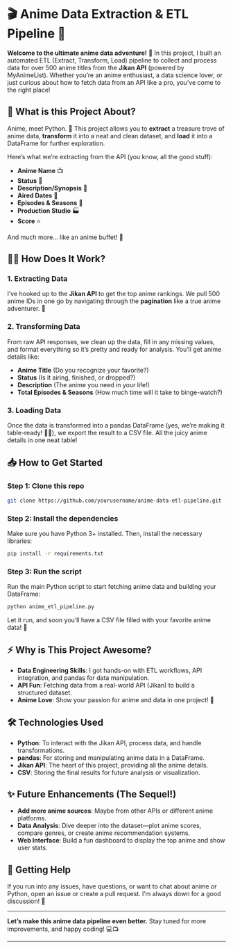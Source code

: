 # 🎬 **Anime Data Extraction & ETL Pipeline** 🍥

**Welcome to the ultimate anime data adventure!** 🎉 In this project, I built an automated ETL (Extract, Transform, Load) pipeline to collect and process data for over 500 anime titles from the **Jikan API** (powered by MyAnimeList). Whether you’re an anime enthusiast, a data science lover, or just curious about how to fetch data from an API like a pro, you’ve come to the right place!

## 🚀 **What is this Project About?**

Anime, meet Python. 🐍
This project allows you to **extract** a treasure trove of anime data, **transform** it into a neat and clean dataset, and **load** it into a DataFrame for further exploration.

Here’s what we’re extracting from the API (you know, all the good stuff):

- **Anime Name** 📺
- **Status** 🏁
- **Description/Synopsis** 📜
- **Aired Dates** 📅
- **Episodes & Seasons** 🍿
- **Production Studio** 🏭
- **Score** ⭐

And much more... like an anime buffet! 🍣

## 🧑‍💻 **How Does It Work?**

### **1. Extracting Data**  
I’ve hooked up to the **Jikan API** to get the top anime rankings. We pull 500 anime IDs in one go by navigating through the **pagination** like a true anime adventurer. 🧳

### **2. Transforming Data**  
From raw API responses, we clean up the data, fill in any missing values, and format everything so it’s pretty and ready for analysis. You’ll get anime details like:
- **Anime Title** (Do you recognize your favorite?)
- **Status** (Is it airing, finished, or dropped?)
- **Description** (The anime you need in your life!)
- **Total Episodes & Seasons** (How much time will it take to binge-watch?)

### **3. Loading Data**  
Once the data is transformed into a pandas DataFrame (yes, we’re making it table-ready! 🧑‍🍳), we export the result to a CSV file. All the juicy anime details in one neat table!

## 📥 **How to Get Started**

### Step 1: Clone this repo
```bash
git clone https://github.com/yourusername/anime-data-etl-pipeline.git
```

### Step 2: Install the dependencies
Make sure you have Python 3+ installed. Then, install the necessary libraries:

```bash
pip install -r requirements.txt
```

### Step 3: Run the script
Run the main Python script to start fetching anime data and building your DataFrame:

```bash
python anime_etl_pipeline.py
```

Let it run, and soon you’ll have a CSV file filled with your favorite anime data! 💾

## ⚡ **Why is This Project Awesome?**

- **Data Engineering Skills**: I got hands-on with ETL workflows, API integration, and pandas for data manipulation.
- **API Fun**: Fetching data from a real-world API (Jikan) to build a structured dataset.
- **Anime Love**: Show your passion for anime and data in one project! 🤩

## 🛠 **Technologies Used**

- **Python**: To interact with the Jikan API, process data, and handle transformations.
- **pandas**: For storing and manipulating anime data in a DataFrame.
- **Jikan API**: The heart of this project, providing all the anime details.
- **CSV**: Storing the final results for future analysis or visualization.

## ✨ **Future Enhancements (The Sequel!)**

- **Add more anime sources**: Maybe from other APIs or different anime platforms.
- **Data Analysis**: Dive deeper into the dataset—plot anime scores, compare genres, or create anime recommendation systems.
- **Web Interface**: Build a fun dashboard to display the top anime and show user stats.

## 🤖 **Getting Help**

If you run into any issues, have questions, or want to chat about anime or Python, open an issue or create a pull request. I’m always down for a good discussion! 💬

---

**Let’s make this anime data pipeline even better.** Stay tuned for more improvements, and happy coding! 💻📺

---
